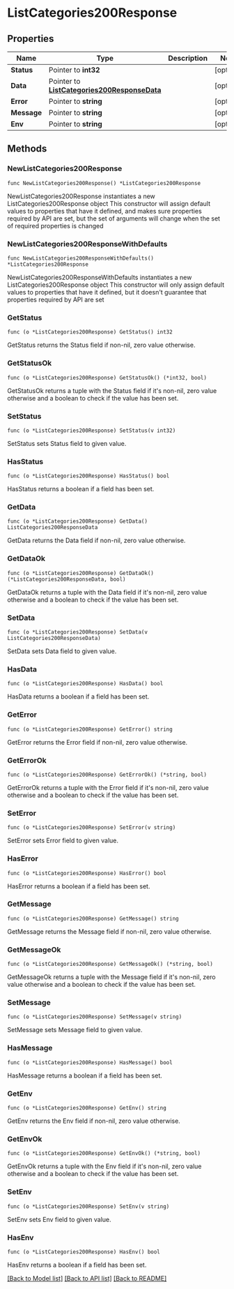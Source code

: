 # ListCategories200Response

## Properties

Name | Type | Description | Notes
------------ | ------------- | ------------- | -------------
**Status** | Pointer to **int32** |  | [optional] 
**Data** | Pointer to [**ListCategories200ResponseData**](ListCategories200ResponseData.md) |  | [optional] 
**Error** | Pointer to **string** |  | [optional] 
**Message** | Pointer to **string** |  | [optional] 
**Env** | Pointer to **string** |  | [optional] 

## Methods

### NewListCategories200Response

`func NewListCategories200Response() *ListCategories200Response`

NewListCategories200Response instantiates a new ListCategories200Response object
This constructor will assign default values to properties that have it defined,
and makes sure properties required by API are set, but the set of arguments
will change when the set of required properties is changed

### NewListCategories200ResponseWithDefaults

`func NewListCategories200ResponseWithDefaults() *ListCategories200Response`

NewListCategories200ResponseWithDefaults instantiates a new ListCategories200Response object
This constructor will only assign default values to properties that have it defined,
but it doesn't guarantee that properties required by API are set

### GetStatus

`func (o *ListCategories200Response) GetStatus() int32`

GetStatus returns the Status field if non-nil, zero value otherwise.

### GetStatusOk

`func (o *ListCategories200Response) GetStatusOk() (*int32, bool)`

GetStatusOk returns a tuple with the Status field if it's non-nil, zero value otherwise
and a boolean to check if the value has been set.

### SetStatus

`func (o *ListCategories200Response) SetStatus(v int32)`

SetStatus sets Status field to given value.

### HasStatus

`func (o *ListCategories200Response) HasStatus() bool`

HasStatus returns a boolean if a field has been set.

### GetData

`func (o *ListCategories200Response) GetData() ListCategories200ResponseData`

GetData returns the Data field if non-nil, zero value otherwise.

### GetDataOk

`func (o *ListCategories200Response) GetDataOk() (*ListCategories200ResponseData, bool)`

GetDataOk returns a tuple with the Data field if it's non-nil, zero value otherwise
and a boolean to check if the value has been set.

### SetData

`func (o *ListCategories200Response) SetData(v ListCategories200ResponseData)`

SetData sets Data field to given value.

### HasData

`func (o *ListCategories200Response) HasData() bool`

HasData returns a boolean if a field has been set.

### GetError

`func (o *ListCategories200Response) GetError() string`

GetError returns the Error field if non-nil, zero value otherwise.

### GetErrorOk

`func (o *ListCategories200Response) GetErrorOk() (*string, bool)`

GetErrorOk returns a tuple with the Error field if it's non-nil, zero value otherwise
and a boolean to check if the value has been set.

### SetError

`func (o *ListCategories200Response) SetError(v string)`

SetError sets Error field to given value.

### HasError

`func (o *ListCategories200Response) HasError() bool`

HasError returns a boolean if a field has been set.

### GetMessage

`func (o *ListCategories200Response) GetMessage() string`

GetMessage returns the Message field if non-nil, zero value otherwise.

### GetMessageOk

`func (o *ListCategories200Response) GetMessageOk() (*string, bool)`

GetMessageOk returns a tuple with the Message field if it's non-nil, zero value otherwise
and a boolean to check if the value has been set.

### SetMessage

`func (o *ListCategories200Response) SetMessage(v string)`

SetMessage sets Message field to given value.

### HasMessage

`func (o *ListCategories200Response) HasMessage() bool`

HasMessage returns a boolean if a field has been set.

### GetEnv

`func (o *ListCategories200Response) GetEnv() string`

GetEnv returns the Env field if non-nil, zero value otherwise.

### GetEnvOk

`func (o *ListCategories200Response) GetEnvOk() (*string, bool)`

GetEnvOk returns a tuple with the Env field if it's non-nil, zero value otherwise
and a boolean to check if the value has been set.

### SetEnv

`func (o *ListCategories200Response) SetEnv(v string)`

SetEnv sets Env field to given value.

### HasEnv

`func (o *ListCategories200Response) HasEnv() bool`

HasEnv returns a boolean if a field has been set.


[[Back to Model list]](../README.md#documentation-for-models) [[Back to API list]](../README.md#documentation-for-api-endpoints) [[Back to README]](../README.md)


